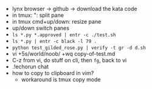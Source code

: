 - lynx browser -> github -> download the kata code
- in tmux: <prefix>": split pane
- in tmux <prefix>cmd+up/down: resize pane
- <prefix>up/down switch panes
- `ls *.py *.approved | entr -c ./test.sh`
- `ls *.py | entr -c black -l 79 .`
- `python test_gilded_rose.py | verify -t gr -d d.sh`
- vi +5s/world/noob/ +wq copy-of-test.md
- C-z from vi, do stuff on cli, then `fg`, back to vi
- .!echorun chat
- how to copy to clipboard in vim?
  - workaround is tmux copy mode
